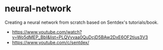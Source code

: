 # neural-network

Creating a neural network from scratch based on Sentdex's tutorials/book.

- https://www.youtube.com/watch?v=Wo5dMEP_BbI&list=PLQVvvaa0QuDcjD5BAw2DxE6OF2tius3V3
- https://www.youtube.com/c/sentdex/